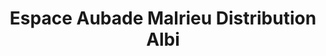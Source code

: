 ---
title: "Espace Aubade Malrieu Distribution Albi"
url: /albi/espace-aubade-malrieu-distribution-albi/
shop: salle de bains
---